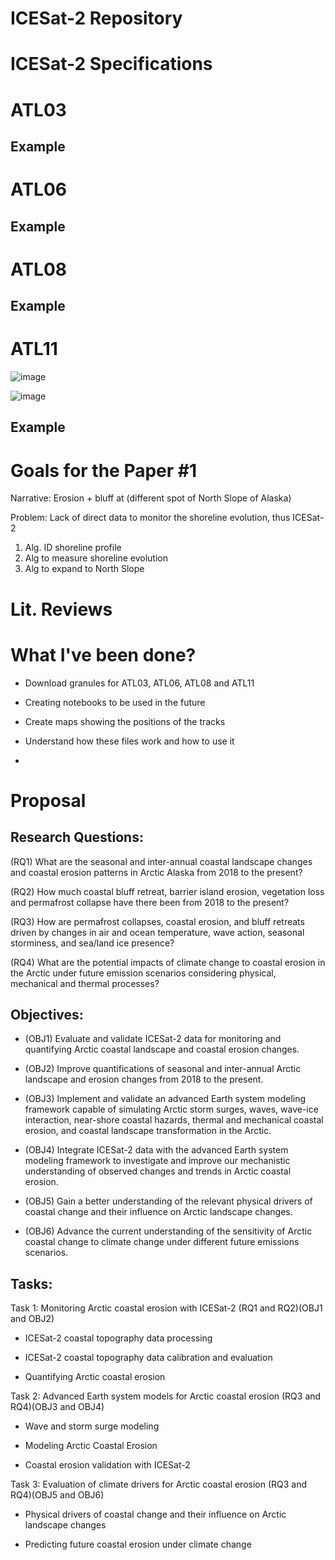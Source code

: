 # ICESat-2 Repository


# ICESat-2 Specifications


# ATL03

## Example

# ATL06

## Example

# ATL08

## Example

# ATL11

![image](https://github.com/user-attachments/assets/7c7262c5-0bde-4587-8990-80226956f8af)

![image](https://github.com/user-attachments/assets/4964e001-9bb3-4762-819c-4053bae71678)




## Example

# Goals for the Paper #1

Narrative: Erosion + bluff at (different spot of North Slope of Alaska)

Problem: Lack of direct data to monitor the shoreline evolution, thus ICESat-2

1. Alg. ID shoreline profile
2. Alg to measure shoreline evolution
3. Alg to expand to North Slope

# Lit. Reviews

# What I've been done?
* Download granules for ATL03, ATL06, ATL08 and ATL11
* Creating notebooks to be used in the future
* Create maps showing the positions of the tracks
* Understand how these files work and how to use it

* 
# Proposal

## Research Questions:
(RQ1) What are the seasonal and inter-annual coastal landscape changes and coastal erosion patterns in Arctic Alaska from 2018 to the present? 

(RQ2) How much coastal bluff retreat, barrier island erosion, vegetation loss and permafrost collapse have there been from 2018 to the present? 

(RQ3) How are permafrost collapses, coastal erosion, and bluff retreats driven by changes in air and ocean temperature, wave action, seasonal storminess, and sea/land ice presence? 

(RQ4) What are the potential impacts of climate change to coastal erosion in the Arctic under future emission scenarios considering physical, mechanical and thermal processes? 

 ## Objectives:
* (OBJ1) Evaluate and validate ICESat-2 data for monitoring and quantifying Arctic coastal landscape and coastal erosion changes. 

* (OBJ2) Improve quantifications of seasonal and inter-annual Arctic landscape and erosion changes from 2018 to the present. 

* (OBJ3) Implement and validate an advanced Earth system modeling framework capable of simulating Arctic storm surges, waves, wave-ice interaction, near-shore coastal hazards, thermal and mechanical coastal erosion, and coastal landscape transformation in the Arctic. 

* (OBJ4) Integrate ICESat-2 data with the advanced Earth system modeling framework to investigate and improve our mechanistic understanding of observed changes and trends in Arctic coastal erosion. 

* (OBJ5) Gain a better understanding of the relevant physical drivers of coastal change and their influence on Arctic landscape changes. 

* (OBJ6) Advance the current understanding of the sensitivity of Arctic coastal change to climate change under different future emissions scenarios. 

## Tasks:
Task 1: Monitoring Arctic coastal erosion with ICESat-2 (RQ1 and RQ2)(OBJ1 and OBJ2) 

 - ICESat-2 coastal topography data processing 

 - ICESat-2 coastal topography data calibration and evaluation 

 - Quantifying Arctic coastal erosion 

 
Task 2: Advanced Earth system models for Arctic coastal erosion (RQ3 and RQ4)(OBJ3 and OBJ4) 

 - Wave and storm surge modeling 

 - Modeling Arctic Coastal Erosion 

 - Coastal erosion validation with ICESat-2 

 
Task 3: Evaluation of climate drivers for Arctic coastal erosion (RQ3 and RQ4)(OBJ5 and OBJ6) 

 - Physical drivers of coastal change and their influence on Arctic landscape changes 

 - Predicting future coastal erosion under climate change 
